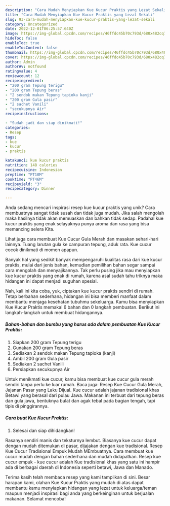 ```yaml
---
description: "Cara Mudah Menyiapkan Kue Kucur Praktis yang Lezat Sekali"
title: "Cara Mudah Menyiapkan Kue Kucur Praktis yang Lezat Sekali"
slug: 93-cara-mudah-menyiapkan-kue-kucur-praktis-yang-lezat-sekali
category: Uncategorized
date: 2022-12-01T06:25:57.640Z
image: https://img-global.cpcdn.com/recipes/46ffdc45b70c793d/680x482cq70/kue-kucur-praktis-foto-resep-utama.jpg
hideToc: false
enableToc: true
enableTocContent: false
thumbnail: https://img-global.cpcdn.com/recipes/46ffdc45b70c793d/680x482cq70/kue-kucur-praktis-foto-resep-utama.jpg
cover: https://img-global.cpcdn.com/recipes/46ffdc45b70c793d/680x482cq70/kue-kucur-praktis-foto-resep-utama.jpg
author: Admin
authorAv: notfound
ratingvalue: 4
reviewcount: 12
recipeingredient:
- "200 gram Tepung terigu"
- "200 gram Tepung beras"
- "2 sendok makan Tepung tapioka kanji"
- "200 gram Gula pasir"
- "2 sachet Vanili"
- "secukupnya Air"
recipeinstructions:

- "Sudah jadi dan siap dinikmati!"
categories:
- Resep
tags:
- kue
- kucur
- praktis

katakunci: kue kucur praktis 
nutrition: 148 calories
recipecuisine: Indonesian
preptime: "PT10M"
cooktime: "PT46M"
recipeyield: "3"
recipecategory: Dinner

---
```





Anda sedang mencari inspirasi resep kue kucur praktis yang unik? Cara membuatnya sangat tidak susah dan tidak juga mudah. Jika salah mengolah maka hasilnya tidak akan memuaskan dan bahkan tidak sedap. Padahal kue kucur praktis yang enak selayaknya punya aroma dan rasa yang bisa memancing selera Kita.





Lihat juga cara membuat Kue Cucur Gula Merah dan masakan sehari-hari lainnya. Tuang larutan gula ke campuran tepung, aduk rata. Kue cucur cocok dinikmati di momen apapun.

Banyak hal yang sedikit banyak mempengaruhi kualitas rasa dari kue kucur praktis, mulai dari jenis bahan, kemudian pemilihan bahan segar sampai cara mengolah dan menyajikannya. Tak perlu pusing jika mau menyiapkan kue kucur praktis yang enak di rumah, karena asal sudah tahu triknya maka hidangan ini dapat menjadi suguhan spesial.






Nah, kali ini kita coba, yuk, ciptakan kue kucur praktis sendiri di rumah. Tetap berbahan sederhana, hidangan ini bisa memberi manfaat dalam membantu menjaga kesehatan tubuhmu sekeluarga. Kamu bisa menyiapkan Kue Kucur Praktis memakai 6 bahan dan 0 langkah pembuatan. Berikut ini langkah-langkah untuk membuat hidangannya.

<!--inarticleads1-->

##### Bahan-bahan dan bumbu yang harus ada dalam pembuatan Kue Kucur Praktis:

1. Siapkan 200 gram Tepung terigu
1. Gunakan 200 gram Tepung beras
1. Sediakan 2 sendok makan Tepung tapioka (kanji)
1. Ambil 200 gram Gula pasir
1. Sediakan 2 sachet Vanili
1. Persiapkan secukupnya Air


Untuk menikmati kue cucur, kamu bisa membuat kue cucur gula merah sendiri tanpa perlu ke luar rumah. Baca juga: Resep Kue Cucur Gula Merah, Jajanan Pasar yang Laku Dijual. Kue cucur adalah jajanan tradisional khas Betawi yang berasal dari pulau Jawa. Makanan ini terbuat dari tepung beras dan gula jawa, bentuknya bulat dan agak tebal pada bagian tengah, tapi tipis di pinggirannya. 

<!--inarticleads2-->

##### Cara buat Kue Kucur Praktis:


1. Selesai dan siap dihidangkan!

Rasanya sendiri manis dan teksturnya lembut. Biasanya kue cucur dapat dengan mudah ditemukan di pasar, dijajakan dengan kue tradisional. Resep Kue Cucur Tradisional Empuk Mudah MEmbuatnya. Cara membuat kue cucur mudah dengan bahan sederhana dan mudah didapatkan. Resep kue cucur empuk - kue cucur adalah Kue tradisional khas yang satu ini hampir ada di berbagai daerah di Indonesia seperti betawi, Jawa dan Manado. 

Terima kasih telah membaca resep yang kami tampilkan di sini. Besar harapan kami, olahan Kue Kucur Praktis yang mudah di atas dapat membantu kamu menyiapkan hidangan yang lezat untuk keluarga/teman maupun menjadi inspirasi bagi anda yang berkeinginan untuk berjualan makanan. Selamat mencoba!
